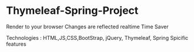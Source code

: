 # Thymeleaf-Spring-Project

Render to your browser
Changes are reflected realtime
Time Saver

Technologies : HTML,JS,CSS,BootStrap, jQuery, Thymeleaf, Spring Spicific features
